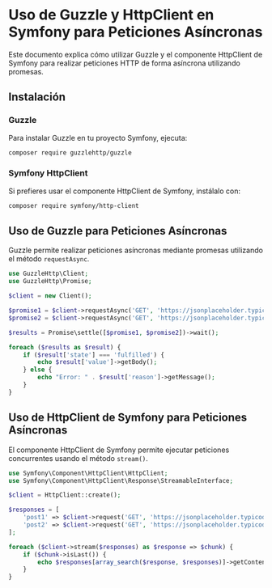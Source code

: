 # Uso de Guzzle y HttpClient en Symfony para Peticiones Asíncronas

Este documento explica cómo utilizar Guzzle y el componente HttpClient de Symfony para realizar peticiones HTTP de forma asíncrona utilizando promesas.

## Instalación

### Guzzle
Para instalar Guzzle en tu proyecto Symfony, ejecuta:

```sh
composer require guzzlehttp/guzzle
```

### Symfony HttpClient
Si prefieres usar el componente HttpClient de Symfony, instálalo con:

```sh
composer require symfony/http-client
```

## Uso de Guzzle para Peticiones Asíncronas

Guzzle permite realizar peticiones asíncronas mediante promesas utilizando el método `requestAsync`.

```php
use GuzzleHttp\Client;
use GuzzleHttp\Promise;

$client = new Client();

$promise1 = $client->requestAsync('GET', 'https://jsonplaceholder.typicode.com/posts/1');
$promise2 = $client->requestAsync('GET', 'https://jsonplaceholder.typicode.com/posts/2');

$results = Promise\settle([$promise1, $promise2])->wait();

foreach ($results as $result) {
    if ($result['state'] === 'fulfilled') {
        echo $result['value']->getBody();
    } else {
        echo "Error: " . $result['reason']->getMessage();
    }
}
```

## Uso de HttpClient de Symfony para Peticiones Asíncronas

El componente HttpClient de Symfony permite ejecutar peticiones concurrentes usando el método `stream()`.

```php
use Symfony\Component\HttpClient\HttpClient;
use Symfony\Component\HttpClient\Response\StreamableInterface;

$client = HttpClient::create();

$responses = [
    'post1' => $client->request('GET', 'https://jsonplaceholder.typicode.com/posts/1'),
    'post2' => $client->request('GET', 'https://jsonplaceholder.typicode.com/posts/2'),
];

foreach ($client->stream($responses) as $response => $chunk) {
    if ($chunk->isLast()) {
        echo $responses[array_search($response, $responses)]->getContent();
    }
}
```
